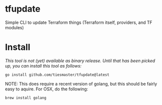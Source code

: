 # tfupdate
Simple CLI to update Terraform things (Terraform itself, providers, and TF modules)

# Install

_This tool is not (yet) available as binary release. Until that has been picked up, you can install this tool as follows:_

```
go install github.com/tiesmaster/tfupdate@latest
```

NOTE: This does require a recent version of golang, but this should be fairly easy to aquire. For OSX, do the following:

```
brew install golang
```
